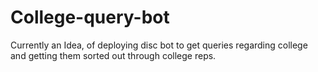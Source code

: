 # College-query-bot
Currently an Idea, of deploying disc bot to get queries regarding college and getting them sorted out through college reps.
